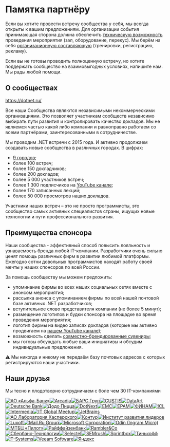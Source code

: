 # Памятка партнёру

Если вы хотите провести встречу сообщества у себя, мы всегда открыты к вашим предложениям. Для организации события принимающая сторона должна обеспечить [техническую возможность](Instruction%20to%20host.md) проведения мероприятия (зал, оборудование, перекус). Мы берём на себя [организационную составляющую](Instruction%20to%20organizer.md) (тренировки, регистрацию, рекламу).

Если вы не готовы проводить полноценную встречу, но хотите поддержать сообщество на взаимовыгодных условиях, напишите нам. Мы рады любой помощи.

## О сообществах

https://dotnet.ru/

Все наши Сообщества являются независимыми некоммерческими организациями. Это позволяет участникам сообществ независимо выбирать пути развития и контролировать качество докладов. Мы не являемся частью какой либо компании и равноправно работаем со всеми партнёрами, заинтересованными в сотрудничестве.

Мы проводим .NET встречи с 2015 года. И активно продолжаем создавать новые сообщества в различных городах. В цифрах:

- [9 городов](https://dotnet.ru/communities);
- более 100 встреч;
- более 150 докладчиков;
- более 200 докладов;
- более 5 000 участников встреч;
- более 1 300 подписчиков на [YouTube канале](https://www.youtube.com/DotNetRu);
- более 170 записанных лекций;
- более 50 000 просмотров наших докладов.

Участники наших встреч – это не просто программисты, это сообщество самых активных специалистов страны, ищущих новые технологии и пути профессионального развития.

## Преимущества спонсора

Наши сообщества - эффективный способ повысить лояльность и узнаваемость бренда любой IT-компании. Разработчики очень сильно ценят помощь различных фирм в развитии любимой платформы. Ежегодно сотни довольных программистов находят работу своей мечты у наших спонсоров по всей России.

За помощь сообществу мы можем предложить:

- упоминание фирмы во всех наших социальных сетях вместе с анонсом мероприятия;
- рассылка анонса с упоминанием фирмы по всей нашей почтовой базе активных .NET разработчиков;
- вступительное слово представителя компании (не более 5 минут);
- размещение логотипов и будки спонсора на площадке во время проведения мероприятия;
- логотип фирмы на видео записях докладов (которые мы активно продвигаем на [нашем YouTube канале](https://www.youtube.com/DotNetRu));
- возможность сделать [совместно-брендированные сувениры](Instruction%20to%20host.md#сувениры);
- мы готовы обсуждать любые ваши инициативы и обсудим индивидуальные предложения.

:warning: Мы никогда и никому не передаём базу почтовых адресов с которых регистрируются наши участники.

## Наши друзья

Мы тесно и плодотворно сотрудничаем с боле чем 30 IT-компаниями

[![АО «Альфа-Банк»](https://raw.githubusercontent.com/wiki/AnatolyKulakov/SpbDotNet/Friends/AlfaBank-small.png)](https://alfabank.ru/)[![Arcadia](https://raw.githubusercontent.com/wiki/AnatolyKulakov/SpbDotNet/Friends/Arcadia-small.png)](http://www.arcadia.spb.ru/)[![БАРС Груп](https://raw.githubusercontent.com/wiki/AnatolyKulakov/SpbDotNet/Friends/BarsGroup-small.png)](https://bars.group/)[![CUSTIS](https://raw.githubusercontent.com/wiki/AnatolyKulakov/SpbDotNet/Friends/CUSTIS-small.png)](http://www.custis.ru/)[![DataArt](https://raw.githubusercontent.com/wiki/AnatolyKulakov/SpbDotNet/Friends/DataArt-small.png)](http://www.dataart.ru/)[![Deutsche Bank](https://raw.githubusercontent.com/wiki/AnatolyKulakov/SpbDotNet/Friends/DeutscheBank-small.png)](https://www.db.com/)[![Додо Пиццa](https://raw.githubusercontent.com/wiki/AnatolyKulakov/SpbDotNet/Friends/DodoPizza-small.png)](https://dodois.com/)[![DotNext](https://raw.githubusercontent.com/wiki/AnatolyKulakov/SpbDotNet/Friends/DotNext-small.png)](http://dotnext.ru/)[![EMC](https://raw.githubusercontent.com/wiki/AnatolyKulakov/SpbDotNet/Friends/EMC-small.png)](http://www.emc.com/ru-ru/)[![EPAM](https://raw.githubusercontent.com/wiki/AnatolyKulakov/SpbDotNet/Friends/EPAM-small.png)](https://www.epam-group.ru/)[![ФИНАМ](https://raw.githubusercontent.com/wiki/AnatolyKulakov/SpbDotNet/Friends/FINAM-small.png)](https://www.finam.ru/)[![ICL](https://raw.githubusercontent.com/wiki/AnatolyKulakov/SpbDotNet/Friends/ICL-small.png)](http://www.icl.ru/)[![Intermedia](https://raw.githubusercontent.com/wiki/AnatolyKulakov/SpbDotNet/Friends/Intermedia-small.png)](https://www.intermedia.net/)[![IT Global Meetup](https://raw.githubusercontent.com/wiki/AnatolyKulakov/SpbDotNet/Friends/ITGM-small.png)](http://piter-united.ru/)[![JetBrains](https://raw.githubusercontent.com/wiki/AnatolyKulakov/SpbDotNet/Friends/JetBrains-small.png)](http://jetbrains.ru/)[![АО Лаборатория Касперского](https://raw.githubusercontent.com/wiki/AnatolyKulakov/SpbDotNet/Friends/Kaspersky-small.png)](https://www.kaspersky.ru/)[![Контур](https://raw.githubusercontent.com/wiki/AnatolyKulakov/SpbDotNet/Friends/Kontur-small.png)](https://kontur.ru/)[![Институт развития лидеров](https://raw.githubusercontent.com/wiki/AnatolyKulakov/SpbDotNet/Friends/Leader-Id-small.png)](https://leader-id.ru/)[![Luxoft](https://raw.githubusercontent.com/wiki/AnatolyKulakov/SpbDotNet/Friends/Luxoft-small.png)](https://www.luxoft.ru/)[![Mail.Ru Group](https://raw.githubusercontent.com/wiki/AnatolyKulakov/SpbDotNet/Friends/MailRu-small.png)](https://corp.mail.ru/ru/)[![Microsoft Corporation](https://raw.githubusercontent.com/wiki/AnatolyKulakov/SpbDotNet/Friends/Microsoft-small.png)](https://www.microsoft.com/)[![Odin (Ingram Micro)](https://raw.githubusercontent.com/wiki/AnatolyKulakov/SpbDotNet/Friends/Odin-small.png)](http://www.odin.com/)[![МТБЦ «Пилот»](https://raw.githubusercontent.com/wiki/AnatolyKulakov/SpbDotNet/Friends/Pilot-small.png)](https://vk.com/mtbc_pilot)[![Райффайзенбанк](https://raw.githubusercontent.com/wiki/AnatolyKulakov/SpbDotNet/Friends/RaiffeisenBank-small.png)](https://www.raiffeisen.ru/)[![Rambler&Co](https://raw.githubusercontent.com/wiki/AnatolyKulakov/SpbDotNet/Friends/Rambler-small.png)](https://rambler-co.ru/)[![Сбербанк-Технологии](https://raw.githubusercontent.com/wiki/AnatolyKulakov/SpbDotNet/Friends/SberbankTechnology-small.png)](http://sber-tech.com/)[![Selectel](https://raw.githubusercontent.com/wiki/AnatolyKulakov/SpbDotNet/Friends/Selectel-small.png)](https://selectel.ru/)[![SEMrush](https://raw.githubusercontent.com/wiki/AnatolyKulakov/SpbDotNet/Friends/SEMrush-small.png)](https://www.semrush.com/)[![Sprintbox](https://raw.githubusercontent.com/wiki/AnatolyKulakov/SpbDotNet/Friends/Sprintbox-small.png)](https://sprintbox.ru/)[![Тинькофф](https://raw.githubusercontent.com/wiki/AnatolyKulakov/SpbDotNet/Friends/Tinkoff-small.png)](https://www.tinkoff.ru/)[![T-Systems](https://raw.githubusercontent.com/wiki/AnatolyKulakov/SpbDotNet/Friends/T-Systems-small.png)](https://www.t-systems.com/ru/ru)[![Veeam Software](https://raw.githubusercontent.com/wiki/AnatolyKulakov/SpbDotNet/Friends/Veeam-small.png)](https://www.veeam.com/ru/)[![Яндекс](https://raw.githubusercontent.com/wiki/AnatolyKulakov/SpbDotNet/Friends/Yandex-small.png)](https://www.yandex.ru/)